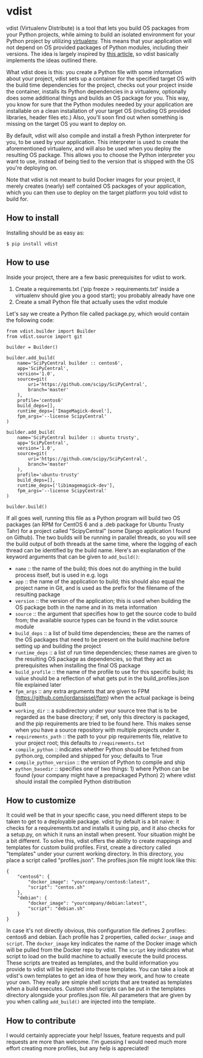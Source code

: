 # vdist

vdist (Virtualenv Distribute) is a tool that lets you build OS packages from your Python projects, while aiming to build an isolated environment for your Python project by utilizing [virtualenv](https://virtualenv.pypa.io/en/latest/). This means that your application will not depend on OS provided packages of Python modules, including their versions. The idea is largely inspired by [this article](https://hynek.me/articles/python-app-deployment-with-native-packages/), so vdist basically implements the ideas outlined there.

What vdist does is this: you create a Python file with some information about your project, vdist sets up a container for the specified target OS with the build time dependencies for the project, checks out your project inside the container, installs its Python dependencies in a virtualenv, optionally does some additional things and builds an OS package for you. This way, you know for sure that the Python modules needed by your application are installable on a clean installation of your target OS (including OS provided libraries, header files etc.) Also, you'll soon find out when something is missing on the target OS you want to deploy on.

By default, vdist will also compile and install a fresh Python interpreter for you, to be used by your application. This interpreter is used to create the aforementioned virtualenv, and will also be used when you deploy the resulting OS package. This allows you to choose the Python interpreter you want to use, instead of being tied to the version that is shipped with the OS you're deploying on.

Note that vdist is not meant to build Docker images for your project, it merely creates (nearly) self contained OS packages of your application, which you can then use to deploy on the target platform you told vdist to build for.

## How to install
Installing should be as easy as:
```
$ pip install vdist
```

## How to use
Inside your project, there are a few basic prerequisites for vdist to work.

1. Create a requirements.txt ('pip freeze > requirements.txt' inside a virtualenv should give you a good start); you probably already have one
2. Create a small Python file that actually uses the vdist module

Let's say we create a Python file called package.py, which would contain the following code:
```
from vdist.builder import Builder
from vdist.source import git

builder = Builder()

builder.add_build(
    name='SciPyCentral builder :: centos6',
    app='SciPyCentral',
    version='1.0',
    source=git(
        uri='https://github.com/scipy/SciPyCentral',
        branch='master'
    ),
    profile='centos6'
    build_deps=[],
    runtime_deps=['ImageMagick-devel'],
    fpm_args='--license ScipyCentral'
)

builder.add_build(
    name='SciPyCentral builder :: ubuntu trusty',
    app='SciPyCentral',
    version='1.0',
    source=git(
        uri='https://github.com/scipy/SciPyCentral',
        branch='master'
    ),
    profile='ubuntu-trusty'
    build_deps=[],
    runtime_deps=['libimagemagick-dev'],
    fpm_args='--license ScipyCentral'
)

builder.build()
```
If all goes well, running this file as a Python program will build two OS packages (an RPM for CentOS 6 and a .deb package for Ubuntu Trusty Tahr) for a project called "ScipyCentral" (some Django application I found on Github). The two builds will be running in parallel threads, so you will see the build output of both threads at the same time, where the logging of each thread can be identified by the build name. Here's an explanation of the keyword arguments that can be given to `add_build()`:

- `name` :: the name of the build; this does not do anything in the build process itself, but is used in e.g. logs
- `app` :: the name of the application to build; this should also equal the project name in Git, and is used as the prefix for the filename of the resulting package
- `version` :: the version of the application; this is used when building the OS package both in the name and in its meta information
- `source` :: the argument that specifies how to get the source code to build from; the available source types can be found in the vdist.source module
- `build_deps` :: a list of build time dependencies; these are the names of the OS packages that need to be present on the build machine before setting up and building the project
- `runtime_deps` :: a list of run time dependencies; these names are given to the resulting OS package as dependencies, so that they act as prerequisites when installing the final OS package
- `build_profile` :: the name of the profile to use for this specific build; its value should be a reflection of what gets put in the build_profiles.json file explained later
- `fpm_args` :: any extra arguments that are given to FPM (https://github.com/jordansissel/fpm) when the actual package is being built
- `working_dir` :: a subdirectory under your source tree that is to be regarded as the base directory; if set, only this directory is packaged, and the pip requirements are tried to be found here. This makes sense when you have a source repository with multiple projects under it.
- `requirements_path` :: the path to your pip requirements file, relative to your project root; this defaults to `/requirements.txt`
- `compile_python` :: indicates whether Python should be fetched from python.org, compiled and shipped for you; defaults to True
- `compile_python_version` :: the version of Python to compile and ship
- `python_basedir` :: specifies one of two things: 1) where Python can be found (your company might have a prepackaged Python) 2) where vdist should install the compiled Python distribution

## How to customize
It could well be that in your specific case, you need different steps to be taken to get to a deployable package. vdist by default is a bit naive: it checks for a requirements.txt and installs it using pip, and it also checks for a setup.py, on which it runs an install when present. Your situation might be a bit different. To solve this, vdist offers the ability to create mappings and templates for custom build profiles. First, create a directory called "templates" under your current working directory. In this directory, you place a script called "profiles.json". The profiles.json file might look like this:

```
{
    "centos6": {
        "docker_image": "yourcompany/centos6:latest",
        "script": "centos.sh"
    },
    "debian": {
        "docker_image": "yourcompany/debian:latest",
        "script": "debian.sh"
    }
}
```

In case it's not directly obvious, this configuration file defines 2 profiles: centos6 and debian. Each profile has 2 properties, called `docker_image` and `script`. The `docker_image` key indicates the name of the Docker image which will be pulled from the Docker repo by vdist. The `script` key indicates what script to load on the build machine to actually execute the build process. These scripts are treated as templates, and the build information you provide to vdist will be injected into these templates. You can take a look at vdist's own templates to get an idea of how they work, and how to create your own. They really are simple shell scripts that are treated as templates when a build executes. Custom shell scripts can be put in the templates directory alongside your profiles.json file. All parameters that are given by you when calling `add_build()` are injected into the template.

## How to contribute
I would certainly appreciate your help! Issues, feature requests and pull requests are more than welcome. I'm guessing I would need much more effort creating more profiles, but any help is appreciated!
